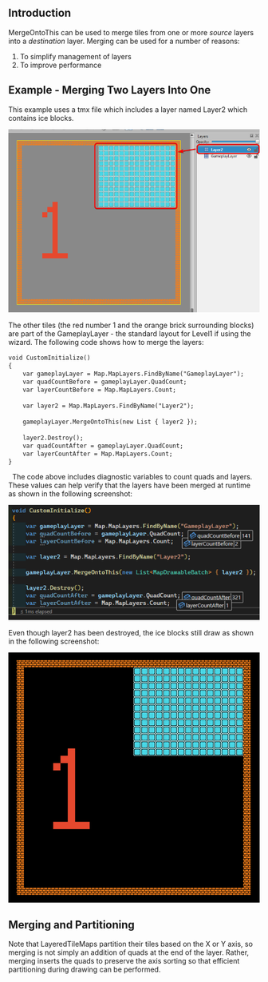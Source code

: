 ## Introduction

MergeOntoThis can be used to merge tiles from one or more *source* layers into a *destination* layer. Merging can be used for a number of reasons:

1.  To simplify management of layers
2.  To improve performance

## Example - Merging Two Layers Into One

This example uses a tmx file which includes a layer named Layer2 which contains ice blocks.

![](/media/2023-05-img_64779b03a728e.png)

The other tiles (the red number 1 and the orange brick surrounding blocks) are part of the GameplayLayer - the standard layout for Level1 if using the wizard. The following code shows how to merge the layers:

    void CustomInitialize()
    {
        var gameplayLayer = Map.MapLayers.FindByName("GameplayLayer");
        var quadCountBefore = gameplayLayer.QuadCount;
        var layerCountBefore = Map.MapLayers.Count;

        var layer2 = Map.MapLayers.FindByName("Layer2");

        gameplayLayer.MergeOntoThis(new List { layer2 });

        layer2.Destroy();
        var quadCountAfter = gameplayLayer.QuadCount;
        var layerCountAfter = Map.MapLayers.Count;
    }

  The code above includes diagnostic variables to count quads and layers. These values can help verify that the layers have been merged at runtime as shown in the following screenshot:

![](/media/2023-05-img_64779ba23dd1a.png)

Even though layer2 has been destroyed, the ice blocks still draw as shown in the following screenshot:

![](/media/2023-05-img_64779bbcd4399.png)

## Merging and Partitioning

Note that LayeredTileMaps partition their tiles based on the X or Y axis, so merging is not simply an addition of quads at the end of the layer. Rather, merging inserts the quads to preserve the axis sorting so that efficient partitioning during drawing can be performed.
